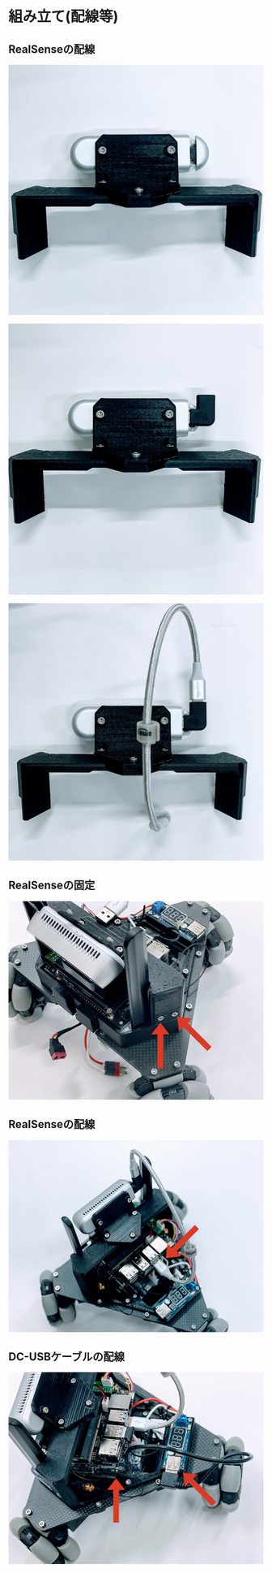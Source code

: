 # 組み立て(配線等)

## RealSenseの配線

![](./img/last001.jpg)

![](./img/last002.jpg)

![](./img/last003.jpg)

## RealSenseの固定

![](./img/last004.jpg)

## RealSenseの配線

![](./img/last005.jpg)

## DC-USBケーブルの配線

![](./img/last006.jpg)
